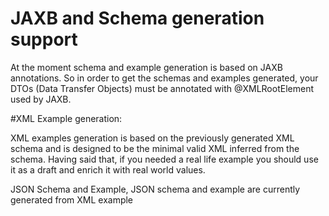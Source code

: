# JAXB and Schema generation support

At the moment schema and example generation is based on JAXB annotations. So in order to get the schemas and examples generated,
your DTOs (Data Transfer Objects) must be annotated with @XMLRootElement used by JAXB.

#XML Example generation:

XML examples generation is based on the previously generated XML schema and is designed to be the minimal valid XML inferred from the schema.
Having said that, if you needed a real life example you should use it as a draft and enrich it with real world values.

JSON Schema and Example, JSON schema and example are currently generated from XML example
